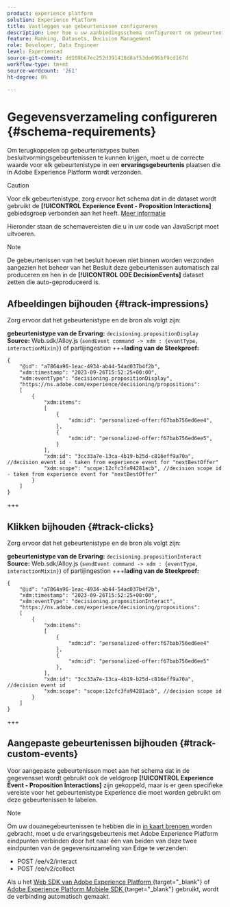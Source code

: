 ```yaml
---
product: experience platform
solution: Experience Platform
title: Vastleggen van gebeurtenissen configureren
description: Leer hoe u uw aanbiedingsschema configureert om gebeurtenissen vast te leggen
feature: Ranking, Datasets, Decision Management
role: Developer, Data Engineer
level: Experienced
source-git-commit: dd108b67ec252d391418d8af53de696bf9cd167d
workflow-type: tm+mt
source-wordcount: '261'
ht-degree: 0%

---
```


# Gegevensverzameling configureren {#schema-requirements}

Om terugkoppelen op gebeurtenistypes buiten besluitvormingsgebeurtenissen te kunnen krijgen, moet u de correcte waarde voor elk gebeurtenistype in een **ervaringsgebeurtenis** plaatsen die in Adobe Experience Platform wordt verzonden.

>[!CAUTION]
>
>Voor elk gebeurtenistype, zorg ervoor het schema dat in de dataset wordt gebruikt de **[!UICONTROL Experience Event - Proposition Interactions]** gebiedsgroep verbonden aan het heeft. [Meer informatie](create-dataset.md)

Hieronder staan de schemavereisten die u in uw code van JavaScript moet uitvoeren.

>[!NOTE]
>
>De gebeurtenissen van het besluit hoeven niet binnen worden verzonden aangezien het beheer van het Besluit deze gebeurtenissen automatisch zal produceren en hen in de **[!UICONTROL ODE DecisionEvents]** dataset <!--to check--> zetten die auto-geproduceerd is.

## Afbeeldingen bijhouden {#track-impressions}

Zorg ervoor dat het gebeurtenistype en de bron als volgt zijn:

**gebeurtenistype van de Ervaring:** `decisioning.propositionDisplay`
**Source:** Web.sdk/Alloy.js (`sendEvent command -> xdm : {eventType, interactionMixin}`) of partijingestion
+++**lading van de Steekproef:**

```
{
    "@id": "a7864a96-1eac-4934-ab44-54ad037b4f2b",
    "xdm:timestamp": "2023-09-26T15:52:25+00:00",
    "xdm:eventType": "decisioning.propositionDisplay",
    "https://ns.adobe.com/experience/decisioning/propositions":
    [
        {
            "xdm:items":
            [
                {
                    "xdm:id": "personalized-offer:f67bab756ed6ee4",
                },
                {
                    "xdm:id": "personalized-offer:f67bab756ed6ee5",
                }
            ],
            "xdm:id": "3cc33a7e-13ca-4b19-b25d-c816eff9a70a", //decision event id - taken from experience event for "nextBestOffer"
            "xdm:scope": "scope:12cfc3fa94281acb", //decision scope id - taken from experience event for "nextBestOffer"
        }
    ]
}
```

+++

## Klikken bijhouden {#track-clicks}

Zorg ervoor dat het gebeurtenistype en de bron als volgt zijn:

**gebeurtenistype van de Ervaring:** `decisioning.propositionInteract`
**Source:** Web.sdk/Alloy.js (`sendEvent command -> xdm : {eventType, interactionMixin}`) of partijingestion
+++**lading van de Steekproef:**

```
{
    "@id": "a7864a96-1eac-4934-ab44-54ad037b4f2b",
    "xdm:timestamp": "2023-09-26T15:52:25+00:00",
    "xdm:eventType": "decisioning.propositionInteract",
    "https://ns.adobe.com/experience/decisioning/propositions":
    [
        {
            "xdm:items":
            [
                {
                    "xdm:id": "personalized-offer:f67bab756ed6ee4"
                },
                {
                    "xdm:id": "personalized-offer:f67bab756ed6ee5"
                },
            ],
            "xdm:id": "3cc33a7e-13ca-4b19-b25d-c816eff9a70a", //decision event id
            "xdm:scope": "scope:12cfc3fa94281acb", //decision scope id
        }
    ]
}
```

+++

## Aangepaste gebeurtenissen bijhouden {#track-custom-events}

Voor aangepaste gebeurtenissen moet aan het schema dat in de gegevensset wordt gebruikt ook de veldgroep **[!UICONTROL Experience Event - Proposition Interactions]** zijn gekoppeld, maar is er geen specifieke vereiste voor het gebeurtenistype Experience die moet worden gebruikt om deze gebeurtenissen te labelen.

>[!NOTE]
>
>Om uw douanegebeurtenissen te hebben die in [ in kaart brengen ](../items.md#capping) worden gebracht, moet u de ervaringsgebeurtenis met Adobe Experience Platform eindpunten verbinden door het naar één van beiden van deze twee eindpunten van de gegevensinzameling van Edge te verzenden:
>
>* POST /ee/v2/interact
>* POST /ee/v2/collect
>
>Als u het [ Web SDK van Adobe Experience Platform ](https://experienceleague.adobe.com/docs/experience-platform/edge/home.html){target="_blank"} of [ Adobe Experience Platform Mobiele SDK ](https://experienceleague.adobe.com/docs/platform-learn/data-collection/mobile-sdk/overview.html){target="_blank"} gebruikt, wordt de verbinding automatisch gemaakt.
